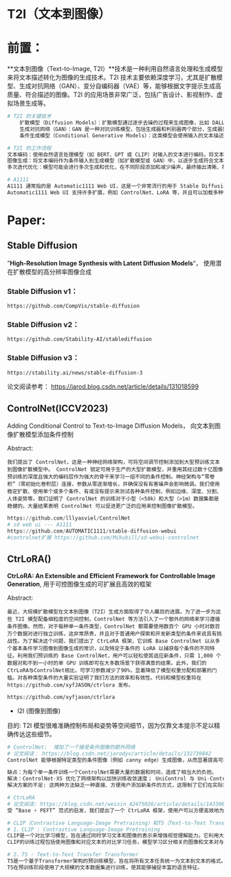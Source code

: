 # T2I（文本到图像）

# 前置：

**文本到图像（Text-to-Image, T2I）**技术是一种利用自然语言处理和生成模型来将文本描述转化为图像的生成技术。T2I 技术主要依赖深度学习，尤其是扩散模型、生成对抗网络（GAN）、变分自编码器（VAE）等，能够根据文字提示生成高质量、符合描述的图像。T2I 的应用场景非常广泛，包括广告设计、影视制作、虚拟场景生成等。

```python
# T2I 的关键技术
	扩散模型（Diffusion Models）：扩散模型通过逐步去噪的过程来生成图像，比如 DALL-E 2 和 Stable Diffusion 就是典型的 T2I 扩散模型应用。它们可以将随机噪声逐步变为符合描述的图像。
	生成对抗网络（GAN）：GAN 是一种对抗训练模型，包括生成器和判别器两个部分，生成器尝试生成真实感强的图像，而判别器则判断图像真假。GAN 一度是 T2I 的主流技术，但难以稳定训练。
	条件生成模型（Conditional Generative Models）：这类模型会使用输入的文本描述作为生成图像的条件，比如给生成器一个条件语句来描述要生成的图像内容。扩散模型和 GAN 都可以使用条件生成。

# T2I 的工作流程
文本编码：使用自然语言处理模型（如 BERT、GPT 或 CLIP）对输入的文本进行编码，将文本转换为适用于神经网络的向量。
图像生成：将文本编码作为条件输入到生成模型（如扩散模型或 GAN）中，以逐步生成符合文本描述的图像。
多次迭代优化：模型可能会进行多次生成和优化，在不同阶段添加和减少噪声，最终输出清晰、符合描述的图像。

# A1111
A1111 通常指的是 Automatic1111 Web UI，这是一个非常流行的用于 Stable Diffusion 的图形界面（UI）。这个界面在 GitHub 上开源，提供了方便的工具和插件系统，允许用户使用 Stable Diffusion 模型生成图像并自定义生成参数，且无需直接使用命令行操作。
Automatic1111 Web UI 支持许多扩展，例如 ControlNet、LoRA 等，并且可以加载多种预训练模型，使得生成图像的过程更加灵活和直观。
```



# Paper: 

## Stable Diffusion

”**High-Resolution Image Synthesis with Latent Diffusion Models**“， 使用潜在扩散模型的高分辨率图像合成

### Stable Diffusion v1：

```
https://github.com/CompVis/stable-diffusion
```

### Stable Diffusion v2：

```
https://github.com/Stability-AI/stablediffusion
```

### Stable Diffusion v3：

```
https://stability.ai/news/stable-diffusion-3
```

论文阅读参考： https://jarod.blog.csdn.net/article/details/131018599



## ControlNet(ICCV2023)

Adding Conditional Control to Text-to-Image Diffusion Models， 向文本到图像扩散模型添加条件控制

Abstract:

```
我们提出了 ControlNet，这是一种神经网络架构，可将空间调节控制添加到大型预训练文本到图像扩散模型中。 ControlNet 锁定可用于生产的大型扩散模型，并重用其经过数十亿图像预训练的深度且强大的编码层作为强大的骨干来学习一组不同的条件控制。神经架构与“零卷积”（零初始化卷积层）连接，参数从零逐渐增长，并确保没有有害噪声会影响微调。我们使用稳定扩散、使用单个或多个条件、有或没有提示来测试各种条件控制，例如边缘、深度、分割、人体姿势等。我们证明了 ControlNet 的训练对于小型（<50k）和大型（>1m）数据集都是稳健的。大量结果表明 ControlNet 可以促进更广泛的应用来控制图像扩散模型。
```

```python
https://github.com/lllyasviel/ControlNet
# sd web ui --- A1111
https://github.com/AUTOMATIC1111/stable-diffusion-webui
#controlnet扩展 https://github.com/Mikubill/sd-webui-controlnet
```



## CtrLoRA()

**CtrLoRA: An Extensible and Efficient Framework for Controllable Image Generation**, 用于可控图像生成的可扩展且高效的框架

Abstract:

```
最近，大规模扩散模型在文本到图像（T2I）生成方面取得了令人瞩目的进展。为了进一步为这些 T2I 模型配备细粒度的空间控制，ControlNet 等方法引入了一个额外的网络来学习遵循条件图像。然而，对于每种单一条件类型，ControlNet 都需要使用数百个 GPU 小时对数百万个数据对进行独立训练，这非常昂贵，并且对于普通用户探索和开发新类型的条件来说具有挑战性。为了解决这个问题，我们提出了 CtrLoRA 框架，它训练 Base ControlNet 以从多个基本条件学习图像到图像生成的常识，以及特定于条件的 LoRA 以捕获每个条件的不同特征。利用我们预训练的 Base ControlNet，用户可以轻松使其适应新条件，只需 1,000 个数据对和不到一小时的单 GPU 训练即可在大多数场景下获得满意的结果。此外，我们的CtrLoRA与ControlNet相比，可学习参数减少了90%，显着降低了模型权重分配和部署的门槛。对各种类型条件的大量实验证明了我们方法的效率和有效性。代码和模型权重将在 https://github.com/xyfJASON/ctrlora 发布。
```

```
https://github.com/xyfjason/ctrlora
```

- I2I (图像到图像)

目的: T2I 模型很难准确控制布局和姿势等空间细节，因为仅靠文本提示不足以精确传达这些细节。

```python
# ControlNet:  增加了一个接受条件图像的额外网络
# 论文阅读： https://blog.csdn.net/jarodyv/article/details/132739842
ControlNet 能够根据特定类型的条件图像（例如 canny edge）生成图像，从而显著提高可控性。然而，对于每种条件类型，都需要使用大量数据和计算资源从头开始训练一个独立的 ControlNet。引入了一个辅助网络来处理条件图像，并将该网络集成到 Stable Diffusion 模型中。

缺点：为每个单一条件训练一个ControlNet需要大量的数据和时间，造成了相当大的负担。
解决：ControlNet-XS 优化了网络架构以加快训练收敛速度； UniControl 与 Uni-ControlNet 训练一个统一的模型来管理多个条件，大大减少了模型数量。
解决方案的不足: 这两种方法缺乏一种直接、方便用户添加新条件的方式，这限制了它们在实际场景中的实用性。相比之下，我们的方法可以用更少的数据和更少的资源有效地学习新条件。
```

```python
# CtrLoRA
# 论文阅读: https://blog.csdn.net/weixin_42475026/article/details/143306616
受 “Base + PEFT” 范式的启发，我们提出了一个 CtrLoRA 框架，使用户可以方便高效地为自定义类型的条件图像建立控制网络。
```

```python
# CLIP（Contrastive Language-Image Pretraining）和T5（Text-to-Text Transfer Transformer）是两个重要的深度学习模型，分别在视觉和语言处理领域取得了显著的成果。以下是对这两个模型的详细介绍：
# 1、CLIP : Contrastive Language-Image Pretraining
CLIP是一个对比学习模型，旨在通过同时学习文本和图像的表示来增强视觉理解能力。它利用大规模的图像-文本对进行训练，以便模型可以将视觉和语言信息对齐。
CLIP的训练过程包括使用图像和对应文本的对比学习任务，模型学习区分相关的图像和文本对与不相关的对，从而提升其对文本描述的理解能力。

# 2、T5 : Text-to-Text Transfer Transformer
T5是一个基于Transformer架构的预训练模型，旨在将所有文本任务统一为文本到文本的格式。这意味着输入和输出都是文本，模型通过一个统一的框架来处理不同的NLP任务，例如翻译、摘要、问答等。
T5在预训练阶段使用了大规模的文本数据集进行训练，使其能够捕捉丰富的语言特征。
```

